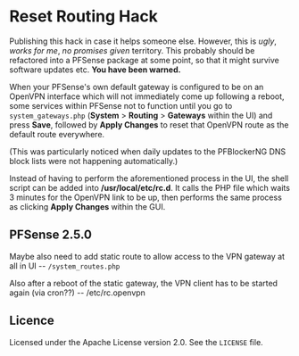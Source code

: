 # Reset Routing Hack

Publishing this hack in case it helps someone else. However, this is _ugly_, _works for me_, _no promises given_ territory. This probably should be 
refactored into a PFSense package at some point, so that it might survive software updates etc. **You have been warned.**

When your PFSense's own default gateway is configured to be on an OpenVPN interface which will not immediately come up following a reboot,
some services within PFSense not to function until you go to `system_gateways.php` (**System** > **Routing** > **Gateways** within the UI)
and press **Save**, followed by **Apply Changes** to reset that OpenVPN route as the default route everywhere.

(This was particularly noticed when daily updates to the PFBlockerNG DNS block lists were not happening automatically.)

Instead of having to perform the aforementioned process in the UI, the shell script can be added into **/usr/local/etc/rc.d**. It calls the PHP file
which waits 3 minutes for the OpenVPN link to be up, then performs the same process as clicking **Apply Changes** within the GUI.

## PFSense 2.5.0 

Maybe also need to add static route to allow access to the VPN gateway at all in UI -- `/system_routes.php`

Also after a reboot of the static gateway, the VPN client has to be started again (via cron??) -- /etc/rc.openvpn


## Licence

Licensed under the Apache License version 2.0. See the `LICENSE` file.
